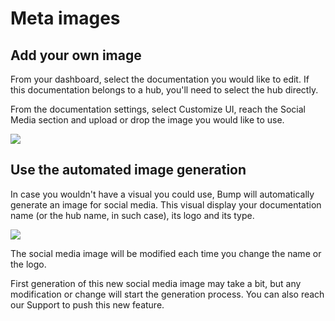 # Meta images

## Add your own image

From your dashboard, select the documentation you would like to edit. If this documentation belongs to a hub, you'll need to select the hub directly.

From the documentation settings, select Customize UI, reach the Social Media section and upload or drop the image you would like to use.

![](/files/meta-image-custom.gif)

## Use the automated image generation

In case you wouldn't have a visual you could use, Bump will automatically generate an image for social media. This visual display your documentation name (or the hub name, in such case), its logo and its type.

![](/files/meta-image-example.png)

The social media image will be modified each time you change the name or the logo.

First generation of this new social media image may take a bit, but any modification or change will start the generation process. You can also reach our Support to push this new feature.

